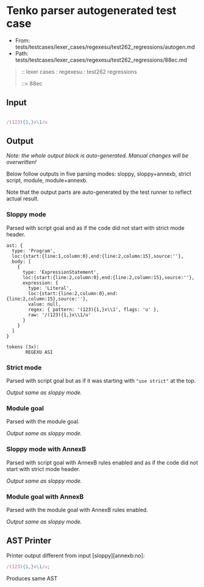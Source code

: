 # Tenko parser autogenerated test case

- From: tests/testcases/lexer_cases/regexesu/test262_regressions/autogen.md
- Path: tests/testcases/lexer_cases/regexesu/test262_regressions/88ec.md

> :: lexer cases : regexesu : test262 regressions
>
> ::> 88ec

## Input


`````js

/(123){1,}x\1/u
`````

## Output

_Note: the whole output block is auto-generated. Manual changes will be overwritten!_

Below follow outputs in five parsing modes: sloppy, sloppy+annexb, strict script, module, module+annexb.

Note that the output parts are auto-generated by the test runner to reflect actual result.

### Sloppy mode

Parsed with script goal and as if the code did not start with strict mode header.

`````
ast: {
  type: 'Program',
  loc:{start:{line:1,column:0},end:{line:2,column:15},source:''},
  body: [
    {
      type: 'ExpressionStatement',
      loc:{start:{line:2,column:0},end:{line:2,column:15},source:''},
      expression: {
        type: 'Literal',
        loc:{start:{line:2,column:0},end:{line:2,column:15},source:''},
        value: null,
        regex: { pattern: '(123){1,}x\\1', flags: 'u' },
        raw: '/(123){1,}x\\1/u'
      }
    }
  ]
}

tokens (3x):
       REGEXU ASI
`````

### Strict mode

Parsed with script goal but as if it was starting with `"use strict"` at the top.

_Output same as sloppy mode._

### Module goal

Parsed with the module goal.

_Output same as sloppy mode._

### Sloppy mode with AnnexB

Parsed with script goal with AnnexB rules enabled and as if the code did not start with strict mode header.

_Output same as sloppy mode._

### Module goal with AnnexB

Parsed with the module goal with AnnexB rules enabled.

_Output same as sloppy mode._

## AST Printer

Printer output different from input [sloppy][annexb:no]:

````js
/(123){1,}x\1/u;
````

Produces same AST
